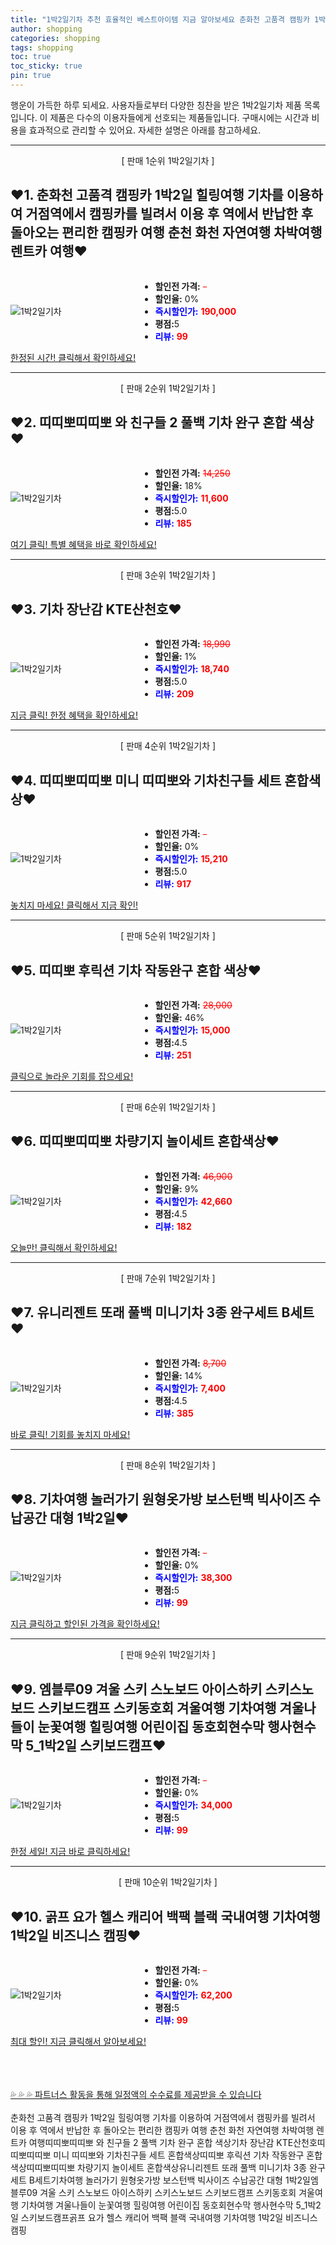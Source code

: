 ```yaml
---
title: "1박2일기차 추천 효율적인 베스트아이템 지금 알아보세요 춘화천 고품격 캠핑카 1박2일 힐링여행"
author: shopping
categories: shopping
tags: shopping
toc: true
toc_sticky: true
pin: true
---
```

행운이 가득한 하루 되세요. 사용자들로부터 다양한 칭찬을 받은 1박2일기차 제품 목록입니다. 이 제품은 다수의 이용자들에게 선호되는 제품들입니다. 구매시에는 시간과 비용을 효과적으로 관리할 수 있어요. 자세한 설명은 아래를 참고하세요.

---
<p class="toplist" style="margin: 0 auto; display: block; width: fit-content;">[ 판매 1순위 1박2일기차 ]</p>

<h2><strong>❤️1. 춘화천 고품격 캠핑카 1박2일 힐링여행 기차를 이용하여 거점역에서 캠핑카를 빌려서 이용 후 역에서 반납한 후 돌아오는 편리한 캠핑카 여행 춘천 화천 자연여행 차박여행 렌트카 여행❤️</strong></h2>

<div style="display: flex; align-items: center;">
    <div style="flex: 0.4;">
        <img src="https://thumbnail10.coupangcdn.com/thumbnails/remote/230x230ex/image/vendor_inventory/b305/da80c074d13ca8b935bedcf158165f8eb432888136991c8f10a761461a15.jpg" alt="1박2일기차" style="max-width: 100%;">
    </div>
    <div style="flex: 0.6; margin-left: 10px;">
        <ul>
            <li><strong>할인전 가격:</strong> <del style="color: red;">-</del></li>
            <li><strong>할인율:</strong> 0%</li>
            <li><span style='color:blue'><strong>즉시할인가:</strong></span> <span style='color:red'><strong>190,000</strong></span></li>
            <li><strong>평점:</strong>5</li>
            <li><span style='color:blue'><strong>리뷰:</strong></span> <span style='color:red'><strong>99</strong></span></li>
        </ul>
    </div>
</div>
<div class="center">
    <a href="https://selin100587001.github.io?lptag=AF9450613&subid=githubio&pageKey=6451396129&traceid=V0-153&itemId=14007484907&vendorItemId=81256110048" class="myButton">
        한정된 시간! 클릭해서 확인하세요!
    </a>
</div>


---
<p class="toplist" style="margin: 0 auto; display: block; width: fit-content;">[ 판매 2순위 1박2일기차 ]</p>

<h2><strong>❤️2. 띠띠뽀띠띠뽀 와 친구들 2 풀백 기차 완구 혼합 색상❤️</strong></h2>

<div style="display: flex; align-items: center;">
    <div style="flex: 0.4;">
        <img src="https://thumbnail8.coupangcdn.com/thumbnails/remote/230x230ex/image/retail/images/2019/08/02/14/0/7ad4ce2e-7cc7-49cc-b3e6-5b0c52854dc5.jpg" alt="1박2일기차" style="max-width: 100%;">
    </div>
    <div style="flex: 0.6; margin-left: 10px;">
        <ul>
            <li><strong>할인전 가격:</strong> <del style="color: red;">14,250</del></li>
            <li><strong>할인율:</strong> 18%</li>
            <li><span style='color:blue'><strong>즉시할인가:</strong></span> <span style='color:red'><strong>11,600</strong></span></li>
            <li><strong>평점:</strong>5.0</li>
            <li><span style='color:blue'><strong>리뷰:</strong></span> <span style='color:red'><strong>185</strong></span></li>
        </ul>
    </div>
</div>
<div class="center">
    <a href="https://selin100587001.github.io?lptag=AF9450613&subid=githubio&pageKey=272307577&traceid=V0-153&itemId=857248970&vendorItemId=5175470716" class="myButton">
        여기 클릭! 특별 혜택을 바로 확인하세요!
    </a>
</div>


---
<p class="toplist" style="margin: 0 auto; display: block; width: fit-content;">[ 판매 3순위 1박2일기차 ]</p>

<h2><strong>❤️3. 기차 장난감 KTE산천호❤️</strong></h2>

<div style="display: flex; align-items: center;">
    <div style="flex: 0.4;">
        <img src="https://thumbnail6.coupangcdn.com/thumbnails/remote/230x230ex/image/retail/images/2021/07/07/11/7/c9303623-b672-487e-81df-715b90ed3295.jpg" alt="1박2일기차" style="max-width: 100%;">
    </div>
    <div style="flex: 0.6; margin-left: 10px;">
        <ul>
            <li><strong>할인전 가격:</strong> <del style="color: red;">18,990</del></li>
            <li><strong>할인율:</strong> 1%</li>
            <li><span style='color:blue'><strong>즉시할인가:</strong></span> <span style='color:red'><strong>18,740</strong></span></li>
            <li><strong>평점:</strong>5.0</li>
            <li><span style='color:blue'><strong>리뷰:</strong></span> <span style='color:red'><strong>209</strong></span></li>
        </ul>
    </div>
</div>
<div class="center">
    <a href="https://selin100587001.github.io?lptag=AF9450613&subid=githubio&pageKey=5854754164&traceid=V0-153&itemId=10198737544&vendorItemId=77481263614" class="myButton">
        지금 클릭! 한정 혜택을 확인하세요!
    </a>
</div>


---
<p class="toplist" style="margin: 0 auto; display: block; width: fit-content;">[ 판매 4순위 1박2일기차 ]</p>

<h2><strong>❤️4. 띠띠뽀띠띠뽀 미니 띠띠뽀와 기차친구들 세트 혼합색상❤️</strong></h2>

<div style="display: flex; align-items: center;">
    <div style="flex: 0.4;">
        <img src="https://thumbnail10.coupangcdn.com/thumbnails/remote/230x230ex/image/retail/images/2018/08/13/15/4/64c9d6f0-d35d-4fa8-94d1-7eea6dd1c338.jpg" alt="1박2일기차" style="max-width: 100%;">
    </div>
    <div style="flex: 0.6; margin-left: 10px;">
        <ul>
            <li><strong>할인전 가격:</strong> <del style="color: red;">-</del></li>
            <li><strong>할인율:</strong> 0%</li>
            <li><span style='color:blue'><strong>즉시할인가:</strong></span> <span style='color:red'><strong>15,210</strong></span></li>
            <li><strong>평점:</strong>5.0</li>
            <li><span style='color:blue'><strong>리뷰:</strong></span> <span style='color:red'><strong>917</strong></span></li>
        </ul>
    </div>
</div>
<div class="center">
    <a href="https://selin100587001.github.io?lptag=AF9450613&subid=githubio&pageKey=121405327&traceid=V0-153&itemId=361115316&vendorItemId=3878476331" class="myButton">
        놓치지 마세요! 클릭해서 지금 확인!
    </a>
</div>


---
<p class="toplist" style="margin: 0 auto; display: block; width: fit-content;">[ 판매 5순위 1박2일기차 ]</p>

<h2><strong>❤️5. 띠띠뽀 후릭션 기차 작동완구 혼합 색상❤️</strong></h2>

<div style="display: flex; align-items: center;">
    <div style="flex: 0.4;">
        <img src="https://thumbnail8.coupangcdn.com/thumbnails/remote/230x230ex/image/retail/images/2018/12/21/11/9/92ef25a6-e4a4-45f5-a02a-9737bd4b9420.jpg" alt="1박2일기차" style="max-width: 100%;">
    </div>
    <div style="flex: 0.6; margin-left: 10px;">
        <ul>
            <li><strong>할인전 가격:</strong> <del style="color: red;">28,000</del></li>
            <li><strong>할인율:</strong> 46%</li>
            <li><span style='color:blue'><strong>즉시할인가:</strong></span> <span style='color:red'><strong>15,000</strong></span></li>
            <li><strong>평점:</strong>4.5</li>
            <li><span style='color:blue'><strong>리뷰:</strong></span> <span style='color:red'><strong>251</strong></span></li>
        </ul>
    </div>
</div>
<div class="center">
    <a href="https://selin100587001.github.io?lptag=AF9450613&subid=githubio&pageKey=169955742&traceid=V0-153&itemId=486220527&vendorItemId=4226042434" class="myButton">
        클릭으로 놀라운 기회를 잡으세요!
    </a>
</div>


---
<p class="toplist" style="margin: 0 auto; display: block; width: fit-content;">[ 판매 6순위 1박2일기차 ]</p>

<h2><strong>❤️6. 띠띠뽀띠띠뽀 차량기지 놀이세트 혼합색상❤️</strong></h2>

<div style="display: flex; align-items: center;">
    <div style="flex: 0.4;">
        <img src="https://thumbnail9.coupangcdn.com/thumbnails/remote/230x230ex/image/rs_quotation_api/9npafopo/ab8b8faefb2f41709da95d759e2b9fb5.jpg" alt="1박2일기차" style="max-width: 100%;">
    </div>
    <div style="flex: 0.6; margin-left: 10px;">
        <ul>
            <li><strong>할인전 가격:</strong> <del style="color: red;">46,900</del></li>
            <li><strong>할인율:</strong> 9%</li>
            <li><span style='color:blue'><strong>즉시할인가:</strong></span> <span style='color:red'><strong>42,660</strong></span></li>
            <li><strong>평점:</strong>4.5</li>
            <li><span style='color:blue'><strong>리뷰:</strong></span> <span style='color:red'><strong>182</strong></span></li>
        </ul>
    </div>
</div>
<div class="center">
    <a href="https://selin100587001.github.io?lptag=AF9450613&subid=githubio&pageKey=4361086907&traceid=V0-153&itemId=5128955235&vendorItemId=72438378236" class="myButton">
        오늘만! 클릭해서 확인하세요!
    </a>
</div>


---
<p class="toplist" style="margin: 0 auto; display: block; width: fit-content;">[ 판매 7순위 1박2일기차 ]</p>

<h2><strong>❤️7. 유니리젠트 또래 풀백 미니기차 3종 완구세트 B세트❤️</strong></h2>

<div style="display: flex; align-items: center;">
    <div style="flex: 0.4;">
        <img src="https://thumbnail6.coupangcdn.com/thumbnails/remote/230x230ex/image/retail/images/2017/10/24/11/5/e61f85ef-83b3-4abe-ba77-a89b111807c9.jpg" alt="1박2일기차" style="max-width: 100%;">
    </div>
    <div style="flex: 0.6; margin-left: 10px;">
        <ul>
            <li><strong>할인전 가격:</strong> <del style="color: red;">8,700</del></li>
            <li><strong>할인율:</strong> 14%</li>
            <li><span style='color:blue'><strong>즉시할인가:</strong></span> <span style='color:red'><strong>7,400</strong></span></li>
            <li><strong>평점:</strong>4.5</li>
            <li><span style='color:blue'><strong>리뷰:</strong></span> <span style='color:red'><strong>385</strong></span></li>
        </ul>
    </div>
</div>
<div class="center">
    <a href="https://selin100587001.github.io?lptag=AF9450613&subid=githubio&pageKey=42707778&traceid=V0-153&itemId=154758342&vendorItemId=3361329316" class="myButton">
        바로 클릭! 기회를 놓치지 마세요!
    </a>
</div>


---
<p class="toplist" style="margin: 0 auto; display: block; width: fit-content;">[ 판매 8순위 1박2일기차 ]</p>

<h2><strong>❤️8. 기차여행 놀러가기 원형옷가방 보스턴백 빅사이즈 수납공간 대형 1박2일❤️</strong></h2>

<div style="display: flex; align-items: center;">
    <div style="flex: 0.4;">
        <img src="https://thumbnail7.coupangcdn.com/thumbnails/remote/230x230ex/image/vendor_inventory/585c/b28424e093e64837f8bb6e9a4500ae793d3d14ea4627740d166144a77b90.jpg" alt="1박2일기차" style="max-width: 100%;">
    </div>
    <div style="flex: 0.6; margin-left: 10px;">
        <ul>
            <li><strong>할인전 가격:</strong> <del style="color: red;">-</del></li>
            <li><strong>할인율:</strong> 0%</li>
            <li><span style='color:blue'><strong>즉시할인가:</strong></span> <span style='color:red'><strong>38,300</strong></span></li>
            <li><strong>평점:</strong>5</li>
            <li><span style='color:blue'><strong>리뷰:</strong></span> <span style='color:red'><strong>99</strong></span></li>
        </ul>
    </div>
</div>
<div class="center">
    <a href="https://selin100587001.github.io?lptag=AF9450613&subid=githubio&pageKey=5047710512&traceid=V0-153&itemId=6804468198&vendorItemId=88708579384" class="myButton">
        지금 클릭하고 할인된 가격을 확인하세요!
    </a>
</div>


---
<p class="toplist" style="margin: 0 auto; display: block; width: fit-content;">[ 판매 9순위 1박2일기차 ]</p>

<h2><strong>❤️9. 엠블루09 겨울 스키 스노보드 아이스하키 스키스노보드 스키보드캠프 스키동호회 겨울여행 기차여행 겨울나들이 눈꽃여행 힐링여행 어린이집 동호회현수막 행사현수막 5_1박2일 스키보드캠프❤️</strong></h2>

<div style="display: flex; align-items: center;">
    <div style="flex: 0.4;">
        <img src="https://thumbnail10.coupangcdn.com/thumbnails/remote/230x230ex/image/vendor_inventory/bcd6/c50456da68545c2e1d3a8671ea5b85e9357c27ddfe473f3249b99e5b481a.jpg" alt="1박2일기차" style="max-width: 100%;">
    </div>
    <div style="flex: 0.6; margin-left: 10px;">
        <ul>
            <li><strong>할인전 가격:</strong> <del style="color: red;">-</del></li>
            <li><strong>할인율:</strong> 0%</li>
            <li><span style='color:blue'><strong>즉시할인가:</strong></span> <span style='color:red'><strong>34,000</strong></span></li>
            <li><strong>평점:</strong>5</li>
            <li><span style='color:blue'><strong>리뷰:</strong></span> <span style='color:red'><strong>99</strong></span></li>
        </ul>
    </div>
</div>
<div class="center">
    <a href="https://selin100587001.github.io?lptag=AF9450613&subid=githubio&pageKey=6895268723&traceid=V0-153&itemId=16565909409&vendorItemId=83751844961" class="myButton">
        한정 세일! 지금 바로 클릭하세요!
    </a>
</div>


---
<p class="toplist" style="margin: 0 auto; display: block; width: fit-content;">[ 판매 10순위 1박2일기차 ]</p>

<h2><strong>❤️10. 곩프 요가 헬스 캐리어 백팩 블랙 국내여행 기차여행 1박2일 비즈니스 캠핑❤️</strong></h2>

<div style="display: flex; align-items: center;">
    <div style="flex: 0.4;">
        <img src="https://thumbnail7.coupangcdn.com/thumbnails/remote/230x230ex/image/vendor_inventory/da00/e92307ddb7b66e12c64956c12ca5cdb9b9260096aa204065812a42134652.jpg" alt="1박2일기차" style="max-width: 100%;">
    </div>
    <div style="flex: 0.6; margin-left: 10px;">
        <ul>
            <li><strong>할인전 가격:</strong> <del style="color: red;">-</del></li>
            <li><strong>할인율:</strong> 0%</li>
            <li><span style='color:blue'><strong>즉시할인가:</strong></span> <span style='color:red'><strong>62,200</strong></span></li>
            <li><strong>평점:</strong>5</li>
            <li><span style='color:blue'><strong>리뷰:</strong></span> <span style='color:red'><strong>99</strong></span></li>
        </ul>
    </div>
</div>
<div class="center">
    <a href="https://selin100587001.github.io?lptag=AF9450613&subid=githubio&pageKey=7687802800&traceid=V0-153&itemId=20550220270&vendorItemId=87626404956" class="myButton">
        최대 할인! 지금 클릭해서 알아보세요!
    </a>
</div>

<br><br><br>[💦 💦 💦 파트너스 활동을 통해 일정액의 수수료를 제공받을 수 있습니다](https://link.coupang.com/a/bcpT2c)<br><br>춘화천 고품격 캠핑카 1박2일 힐링여행 기차를 이용하여 거점역에서 캠핑카를 빌려서 이용 후 역에서 반납한 후 돌아오는 편리한 캠핑카 여행 춘천 화천 자연여행 차박여행 렌트카 여행띠띠뽀띠띠뽀 와 친구들 2 풀백 기차 완구 혼합 색상기차 장난감 KTE산천호띠띠뽀띠띠뽀 미니 띠띠뽀와 기차친구들 세트 혼합색상띠띠뽀 후릭션 기차 작동완구 혼합 색상띠띠뽀띠띠뽀 차량기지 놀이세트 혼합색상유니리젠트 또래 풀백 미니기차 3종 완구세트 B세트기차여행 놀러가기 원형옷가방 보스턴백 빅사이즈 수납공간 대형 1박2일엠블루09 겨울 스키 스노보드 아이스하키 스키스노보드 스키보드캠프 스키동호회 겨울여행 기차여행 겨울나들이 눈꽃여행 힐링여행 어린이집 동호회현수막 행사현수막 5_1박2일 스키보드캠프곩프 요가 헬스 캐리어 백팩 블랙 국내여행 기차여행 1박2일 비즈니스 캠핑